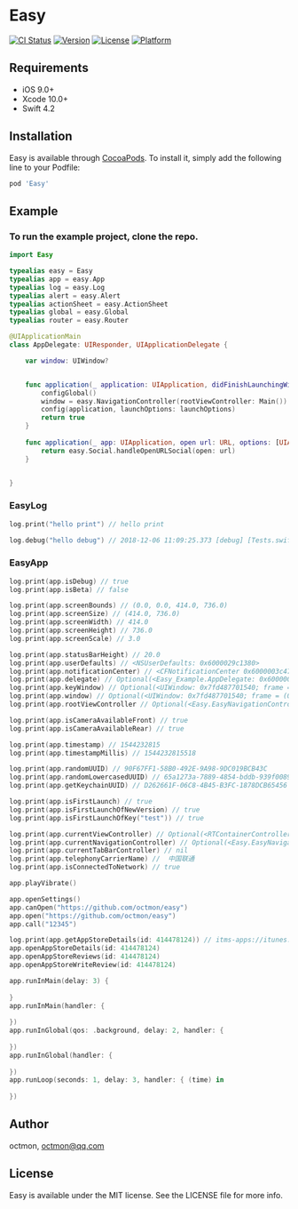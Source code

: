 # Easy

[![CI Status](https://img.shields.io/travis/OctMon/Easy.svg?style=flat)](https://travis-ci.org/OctMon/Easy)
[![Version](https://img.shields.io/cocoapods/v/Easy.svg?style=flat)](https://cocoapods.org/pods/Easy)
[![License](https://img.shields.io/cocoapods/l/Easy.svg?style=flat)](https://cocoapods.org/pods/Easy)
[![Platform](https://img.shields.io/cocoapods/p/Easy.svg?style=flat)](https://cocoapods.org/pods/Easy)

## Requirements
+ iOS 9.0+
+ Xcode 10.0+
+ Swift 4.2

## Installation

Easy is available through [CocoaPods](https://cocoapods.org). To install
it, simply add the following line to your Podfile:

```ruby
pod 'Easy'
```

## Example

### To run the example project, clone the repo.

```swift
import Easy

typealias easy = Easy
typealias app = easy.App
typealias log = easy.Log
typealias alert = easy.Alert
typealias actionSheet = easy.ActionSheet
typealias global = easy.Global
typealias router = easy.Router

@UIApplicationMain
class AppDelegate: UIResponder, UIApplicationDelegate {

    var window: UIWindow?


    func application(_ application: UIApplication, didFinishLaunchingWithOptions launchOptions: [UIApplication.LaunchOptionsKey: Any]?) -> Bool {
        configGlobal()
        window = easy.NavigationController(rootViewController: Main()).makeRootViewController()
        config(application, launchOptions: launchOptions)
        return true
    }
    
    func application(_ app: UIApplication, open url: URL, options: [UIApplication.OpenURLOptionsKey : Any] = [:]) -> Bool {
        return easy.Social.handleOpenURLSocial(open: url)
    }


}
```

### EasyLog

```swift
log.print("hello print") // hello print

log.debug("hello debug") // 2018-12-06 11:09:25.373 [debug] [Tests.swift:38] testEasyLog() > hello debug
```

### EasyApp

```swift
log.print(app.isDebug) // true
log.print(app.isBeta) // false

log.print(app.screenBounds) // (0.0, 0.0, 414.0, 736.0)
log.print(app.screenSize) // (414.0, 736.0)
log.print(app.screenWidth) // 414.0
log.print(app.screenHeight) // 736.0
log.print(app.screenScale) // 3.0

log.print(app.statusBarHeight) // 20.0
log.print(app.userDefaults) // <NSUserDefaults: 0x6000029c1380>
log.print(app.notificationCenter) // <CFNotificationCenter 0x6000003c4720 [0x10f4a5b68]
log.print(app.delegate) // Optional(<Easy_Example.AppDelegate: 0x600000f9ca00>)
log.print(app.keyWindow) // Optional(<UIWindow: 0x7fd487701540; frame = (0 0; 414 736); gestureRecognizers = <NSArray: 0x6000001c5b30>; layer = <UIWindowLayer: 0x600000fd8300>>)
log.print(app.window) // Optional(<UIWindow: 0x7fd487701540; frame = (0 0; 414 736); gestureRecognizers = <NSArray: 0x6000001c5b30>; layer = <UIWindowLayer: 0x600000fd8300>>)
log.print(app.rootViewController // Optional(<Easy.EasyNavigationController: 0x7fd48886f000>)

log.print(app.isCameraAvailableFront) // true
log.print(app.isCameraAvailableRear) // true

log.print(app.timestamp) // 1544232815
log.print(app.timestampMillis) // 1544232815518

log.print(app.randomUUID) // 90F67FF1-58B0-492E-9A98-9DC019BCB43C
log.print(app.randomLowercasedUUID) // 65a1273a-7889-4854-bddb-939f0089e88e
log.print(app.getKeychainUUID) // D262661F-06C8-4B45-B3FC-1878DCB65456

log.print(app.isFirstLaunch) // true
log.print(app.isFirstLaunchOfNewVersion) // true
log.print(app.isFirstLaunchOfKey("test")) // true

log.print(app.currentViewController) // Optional(<RTContainerController: 0x7fded3d0d770 contentViewController: <Easy_Example.Main: 0x7fded3d03e90>>)
log.print(app.currentNavigationController) // Optional(<Easy.EasyNavigationController: 0x7fded4832e00>)
log.print(app.currentTabBarController) // nil
log.print(app.telephonyCarrierName) //  中国联通
log.print(app.isConnectedToNetwork) // true

app.playVibrate()

app.openSettings()
app.canOpen("https://github.com/octmon/easy")
app.open("https://github.com/octmon/easy")
app.call("12345")

log.print(app.getAppStoreDetails(id: 414478124)) // itms-apps://itunes.apple.com/app/id414478124
app.openAppStoreDetails(id: 414478124)
app.openAppStoreReviews(id: 414478124)
app.openAppStoreWriteReview(id: 414478124)

app.runInMain(delay: 3) {
    
}
app.runInMain(handler: {
    
})
app.runInGlobal(qos: .background, delay: 2, handler: {
    
})
app.runInGlobal(handler: {
    
})
app.runLoop(seconds: 1, delay: 3, handler: { (time) in
    
})
```

## Author

octmon, octmon@qq.com

## License

Easy is available under the MIT license. See the LICENSE file for more info.
